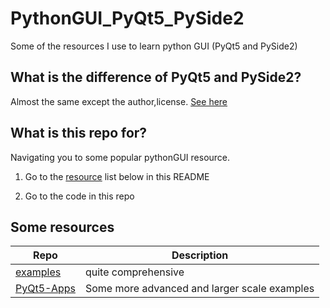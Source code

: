 # PythonGUI_PyQt5_PySide2
Some of the resources I use to learn python GUI (PyQt5 and PySide2)



## What is the difference of PyQt5 and PySide2?

Almost the same except the author,license.
[See here](https://www.learnpyqt.com/blog/pyqt5-vs-pyside2/)

## What is this repo for?

Navigating you to some popular pythonGUI resource.

1. Go to the [resource](#some-resources) list below in this README

2. Go to the code in this repo




## Some resources
| Repo | Description |
| --- | ---  |
| [examples](https://github.com/pyqt/examples)   |  quite comprehensive |
| [PyQt5-Apps](https://github.com/taseikyo/PyQt5-Apps)   |  Some more advanced and larger scale examples   |


